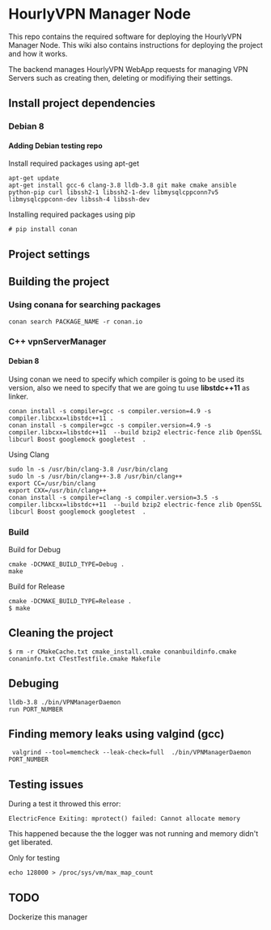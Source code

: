 # HourlyVPN Manager Node

This repo contains the required software for deploying the HourlyVPN Manager Node. This wiki also contains instructions for deploying the project and how it works.

The backend manages HourlyVPN WebApp requests for managing VPN Servers such as creating then, deleting or modifiying their settings.


## Install project dependencies

### Debian 8

#### Adding Debian testing repo

Install required packages using apt-get

```
apt-get update
apt-get install gcc-6 clang-3.8 lldb-3.8 git make cmake ansible python-pip curl libssh2-1 libssh2-1-dev libmysqlcppconn7v5 libmysqlcppconn-dev libssh-4 libssh-dev
```

Installing required packages using pip

```
# pip install conan
```
## Project settings

## Building the project

### Using conana for searching packages
```
conan search PACKAGE_NAME -r conan.io 
```
### C++ vpnServerManager

#### Debian 8

Using conan we need to specify which compiler is going to be used its version, also we need to specify that we are going tu use  **libstdc++11** as linker.
```
conan install -s compiler=gcc -s compiler.version=4.9 -s compiler.libcxx=libstdc++11 .
conan install -s compiler=gcc -s compiler.version=4.9 -s compiler.libcxx=libstdc++11  --build bzip2 electric-fence zlib OpenSSL libcurl Boost googlemock googletest  .
```

Using Clang
```
sudo ln -s /usr/bin/clang-3.8 /usr/bin/clang
sudo ln -s /usr/bin/clang++-3.8 /usr/bin/clang++
export CC=/usr/bin/clang
export CXX=/usr/bin/clang++
conan install -s compiler=clang -s compiler.version=3.5 -s compiler.libcxx=libstdc++11  --build bzip2 electric-fence zlib OpenSSL libcurl Boost googlemock googletest  .
```

### Build

Build for Debug
```
cmake -DCMAKE_BUILD_TYPE=Debug .
make
```
Build for Release
```
cmake -DCMAKE_BUILD_TYPE=Release .
$ make
```

## Cleaning the project
```
$ rm -r CMakeCache.txt cmake_install.cmake conanbuildinfo.cmake conaninfo.txt CTestTestfile.cmake Makefile 
```
## Debuging
```
lldb-3.8 ./bin/VPNManagerDaemon
run PORT_NUMBER
```

## Finding memory leaks using valgind (gcc)
```
 valgrind --tool=memcheck --leak-check=full  ./bin/VPNManagerDaemon PORT_NUMBER
```

## Testing issues

During a test it throwed this error:
```
ElectricFence Exiting: mprotect() failed: Cannot allocate memory
```

This happened because the the logger was not running and memory didn't get liberated.

Only for testing
```
echo 128000 > /proc/sys/vm/max_map_count
```

## TODO

Dockerize this manager

